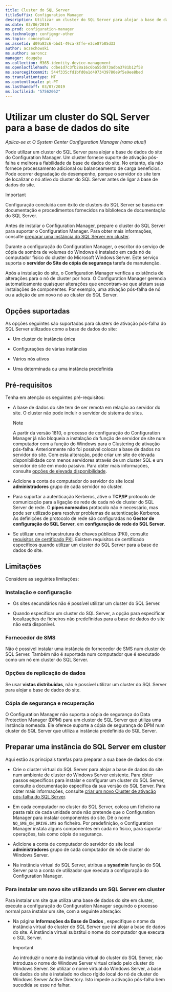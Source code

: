 ```yaml
---
title: Cluster do SQL Server
titleSuffix: Configuration Manager
description: Utilizar um cluster do SQL Server para alojar a base de dados do site do Configuration Manager
ms.date: 03/06/2019
ms.prod: configuration-manager
ms.technology: configmgr-other
ms.topic: conceptual
ms.assetid: d09a82c6-bbd1-49ca-8ffe-e3ce87b85d33
author: aczechowski
ms.author: aaroncz
manager: dougeby
ms.collection: M365-identity-device-management
ms.openlocfilehash: cdbe1d7c3fb28a16c6ba55d073adba3781b12f58
ms.sourcegitcommit: 544f335cfd1bfd0a1d4973439780e9f5e9ee8bed
ms.translationtype: MT
ms.contentlocale: pt-PT
ms.lasthandoff: 03/07/2019
ms.locfileid: "57562062"
---
```

# <a name="use-a-sql-server-cluster-for-the-site-database"></a>Utilizar um cluster do SQL Server para a base de dados do site

*Aplica-se a: O System Center Configuration Manager (ramo atual)*

Pode utilizar um cluster do SQL Server para alojar a base de dados do site do Configuration Manager. Um cluster fornece suporte de ativação pós-falha e melhora a fiabilidade da base de dados do site. No entanto, ela não fornece processamento adicional ou balanceamento de carga benefícios. Pode ocorrer degradação do desempenho, porque o servidor do site tem de localizar o nó ativo do cluster do SQL Server antes de ligar à base de dados do site.  

> [!IMPORTANT]  
> Configuração concluída com êxito de clusters do SQL Server se baseia em documentação e procedimentos fornecidos na biblioteca de documentação do SQL Server.  


Antes de instalar o Configuration Manager, prepare o cluster do SQL Server para suportar o Configuration Manager. Para obter mais informações, consulte [preparar uma instância do SQL Server em cluster](#bkmk_prepare).

Durante a configuração do Configuration Manager, o escritor do serviço de cópia de sombra de volumes do Windows é instalado em cada nó de computador físico do cluster do Microsoft Windows Server. Este serviço suporta o **servidor do Site de cópia de segurança** tarefa de manutenção.  

Após a instalação do site, o Configuration Manager verifica a existência de alterações para o nó de cluster por hora. O Configuration Manager gerencia automaticamente quaisquer alterações que encontram-se que afetam suas instalações de componentes. Por exemplo, uma ativação pós-falha de nó ou a adição de um novo nó ao cluster do SQL Server.  



## <a name="supported-options"></a>Opções suportadas

As opções seguintes são suportadas para clusters de ativação pós-falha do SQL Server utilizados como a base de dados do site:

- Um cluster de instância única  

- Configurações de várias instâncias  

- Vários nós ativos  

- Uma determinada ou uma instância predefinida  



## <a name="prerequisites"></a>Pré-requisitos

Tenha em atenção os seguintes pré-requisitos:  

- A base de dados do site tem de ser remota em relação ao servidor do site. O cluster não pode incluir o servidor de sistema de sites.  

    > [!Note]  
    > A partir da versão 1810, o processo de configuração do Configuration Manager já não bloqueia a instalação da função de servidor de site num computador com a função do Windows para o Clustering de ativação pós-falha. Anteriormente não foi possível colocar a base de dados no servidor do site. Com esta alteração, pode criar um site de elevada disponibilidade com menos servidores através de um cluster SQL e um servidor de site em modo passivo. Para obter mais informações, consulte [opções de elevada disponibilidade](/sccm/core/servers/deploy/configure/high-availability-options). <!--3607761, fka 1359132-->  

- Adicione a conta de computador do servidor do site local **administradores** grupo de cada servidor no cluster.  

- Para suportar a autenticação Kerberos, ative o **TCP/IP** protocolo de comunicação para a ligação de rede de cada nó de cluster do SQL Server de rede. O **pipes nomeados** protocolo não é necessário, mas pode ser utilizado para resolver problemas de autenticação Kerberos. As definições de protocolo de rede são configuradas no **Gestor de configuração do SQL Server**, em **configuração de rede do SQL Server**.  

- Se utilizar uma infraestrutura de chaves públicas (PKI), consulte [requisitos de certificado PKI](/sccm/core/plan-design/network/pki-certificate-requirements). Existem requisitos de certificado específicos quando utilizar um cluster do SQL Server para a base de dados do site.  



## <a name="limitations"></a>Limitações

Considere as seguintes limitações:  


### <a name="installation-and-configuration"></a>Instalação e configuração

- Os sites secundários não é possível utilizar um cluster do SQL Server.  

- Quando especificar um cluster do SQL Server, a opção para especificar localizações de ficheiros não predefinidas para a base de dados do site não está disponível.  


### <a name="sms-provider"></a>Fornecedor de SMS

Não é possível instalar uma instância do fornecedor de SMS num cluster do SQL Server. Também não é suportada num computador que é executado como um nó em cluster do SQL Server.  


### <a name="data-replication-options"></a>Opções de replicação de dados

Se usar **vistas distribuídas**, não é possível utilizar um cluster do SQL Server para alojar a base de dados do site.  


### <a name="backup-and-recovery"></a>Cópia de segurança e recuperação

O Configuration Manager não suporta a cópia de segurança do Data Protection Manager (DPM) para um cluster de SQL Server que utiliza uma instância nomeada. Ele oferece suporte a cópia de segurança do DPM num cluster do SQL Server que utiliza a instância predefinida do SQL Server.  



## <a name="bkmk_prepare"></a> Preparar uma instância do SQL Server em cluster  

Aqui estão as principais tarefas para preparar a sua base de dados do site:

- Crie o cluster virtual do SQL Server para alojar a base de dados do site num ambiente de cluster do Windows Server existente. Para obter passos específicos para instalar e configurar um cluster do SQL Server, consulte a documentação específica da sua versão do SQL Server. Para obter mais informações, consulte [criar um novo Cluster de ativação pós-falha do SQL Server](https://docs.microsoft.com/sql/sql-server/failover-clusters/install/create-a-new-sql-server-failover-cluster-setup?view=sql-server-2017).  

- Em cada computador no cluster do SQL Server, coloca um ficheiro na pasta raiz de cada unidade onde não pretende que o Configuration Manager para instalar componentes do site. Dê o nome `NO_SMS_ON_DRIVE.SMS` ao ficheiro. Por predefinição, o Configuration Manager instala alguns componentes em cada nó físico, para suportar operações, tais como cópia de segurança.  

- Adicione a conta de computador do servidor do site local **administradores** grupo de cada computador de nó de cluster do Windows Server.  

- Na instância virtual do SQL Server, atribua a **sysadmin** função do SQL Server para a conta de utilizador que executa a configuração do Configuration Manager.  


### <a name="to-install-a-new-site-using-a-clustered-sql-server"></a>Para instalar um novo site utilizando um SQL Server em cluster  

Para instalar um site que utiliza uma base de dados do site em cluster, execute a configuração do Configuration Manager seguindo o processo normal para instalar um site, com a seguinte alteração:  

- Na página **Informações da Base de Dados** , especifique o nome da instância virtual do cluster do SQL Server que irá alojar a base de dados do site. A instância virtual substitui o nome do computador que executa o SQL Server.  

    > [!IMPORTANT]  
    > Ao introduzir o nome da instância virtual do cluster do SQL Server, não introduza o nome do Windows Server virtual criado pelo cluster do Windows Server. Se utilizar o nome virtual do Windows Server, a base de dados do site é instalado no disco rígido local do nó de cluster do Windows Server Active Directory. Isto impede a ativação pós-falha bem sucedida se esse nó falhar.  
